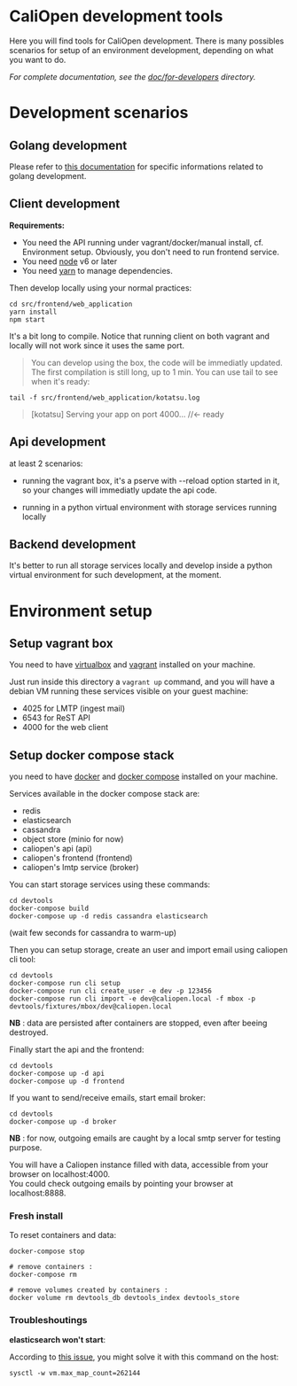 # CaliOpen development tools

Here you will find tools for CaliOpen development. There is many possibles
scenarios for setup of an environment development, depending on what you
want to do.

_For complete documentation, see the [doc/for-developers](../doc/for-developers) directory._

# Development scenarios

## Golang development

Please refer to [this documentation](https://github.com/CaliOpen/Caliopen/doc/goland-dev.md)
for specific informations related to golang development.

## Client development

**Requirements:**

* You need the API running under vagrant/docker/manual install, cf. Environment setup. Obviously, you don't need to run frontend service.
* You need [node](https://nodejs.org/en/) v6 or later
* You need [yarn](https://yarnpkg.com/en/docs/install) to manage dependencies.

Then develop locally using your normal practices:

```
cd src/frontend/web_application
yarn install
npm start
```

It's a bit long to compile. Notice that running client on both vagrant and locally will not work
since it uses the same port.

> You can develop using the box, the code will be immediatly updated. The first compilation is still
> long, up to 1 min. You can use tail to see when it's ready:

```
tail -f src/frontend/web_application/kotatsu.log
```

> [kotatsu] Serving your app on port 4000... //<- ready

## Api development

at least 2 scenarios:

- running the vagrant box, it's a pserve with --reload option started
  in it, so your changes will immediatly update the api code.

- running in a python virtual environment with storage services running locally

## Backend development

It's better to run all storage services locally and develop inside a python virtual
environment for such development, at the moment.

# Environment setup

## Setup vagrant box

You need to have [virtualbox](https://www.virtualbox.org/) and [vagrant](https://vagrantup.com) installed on your machine.

Just run inside this directory a ``vagrant up`` command, and you will have a debian
VM running these services visible on your guest machine:

- 4025 for LMTP (ingest mail)
- 6543 for ReST API
- 4000 for the web client

## Setup docker compose stack

you need to have [docker](https://docs.docker.com/engine/installation/) and [docker compose](https://docs.docker.com/compose/) installed on your machine.

Services available in the docker compose stack are:

- redis
- elasticsearch
- cassandra
- object store (minio for now)
- caliopen's api (api)
- caliopen's frontend (frontend)
- caliopen's lmtp service (broker)

You can start storage services using these commands:

```
cd devtools
docker-compose build
docker-compose up -d redis cassandra elasticsearch
```
(wait few seconds for cassandra to warm-up)

Then you can setup storage, create an user and import email using caliopen cli tool:
```
cd devtools
docker-compose run cli setup
docker-compose run cli create_user -e dev -p 123456
docker-compose run cli import -e dev@caliopen.local -f mbox -p devtools/fixtures/mbox/dev@caliopen.local
```

**NB** : data are persisted after containers are stopped, even after beeing destroyed.

Finally start the api and the frontend:

```
cd devtools
docker-compose up -d api
docker-compose up -d frontend
```

If you want to send/receive emails, start email broker:
```
cd devtools
docker-compose up -d broker
```
**NB** : for now, outgoing emails are caught by a local smtp server for testing purpose.

You will have a Caliopen instance filled with data, accessible from your browser on localhost:4000.  
You could check outgoing emails by pointing your browser at localhost:8888.  

### Fresh install

To reset containers and data:

```
docker-compose stop

# remove containers :
docker-compose rm

# remove volumes created by containers :
docker volume rm devtools_db devtools_index devtools_store
```

### Troubleshoutings

**elasticsearch won't start**:

According to [this issue](https://github.com/docker-library/elasticsearch/issues/111), you might solve it with this command on the host:

```
sysctl -w vm.max_map_count=262144
```
